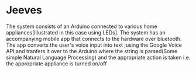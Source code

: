 # Jeeves
The system consists of an Arduino connected to various home appliances[Illustrated in this case using LEDs]. The system has an accompanying mobile app that connects to the hardware over bluetooth. The app converts the user's voice input into text ;using the Google Voice API;and tranfers it over to the Arduino where the string is parsed(Some simple Natural Language Processing) and the appropriate action is taken i.e. the appropriate appliance is turned on/off
